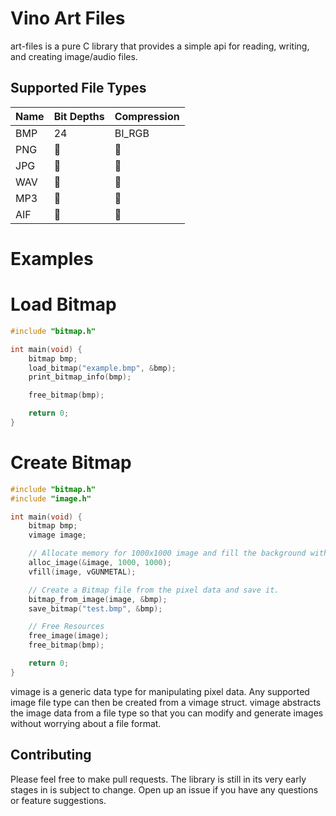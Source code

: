 ﻿# Vino Art Files
art-files is a pure C library that provides a simple api for reading, writing, and creating image/audio files.

## Supported File Types
| Name | Bit Depths | Compression |
| ----- | ----- | ----- |
| BMP | 24 | BI_RGB |
| PNG | 🚧 | 🚧 |
| JPG | 🚧 | 🚧 |
| WAV | 🚧 | 🚧 |
| MP3 | 🚧 | 🚧 |
| AIF | 🚧 | 🚧 |

# Examples
# Load Bitmap
```c
#include "bitmap.h"

int main(void) {
	bitmap bmp;
	load_bitmap("example.bmp", &bmp);
	print_bitmap_info(bmp);

	free_bitmap(bmp);

	return 0;
}
```

# Create Bitmap
```c
#include "bitmap.h"
#include "image.h"

int main(void) {
	bitmap bmp;
	vimage image;

	// Allocate memory for 1000x1000 image and fill the background with a solid color.
	alloc_image(&image, 1000, 1000);
	vfill(image, vGUNMETAL);

	// Create a Bitmap file from the pixel data and save it.
	bitmap_from_image(image, &bmp);
	save_bitmap("test.bmp", &bmp);

	// Free Resources
	free_image(image);
	free_bitmap(bmp);

	return 0;
}
```
vimage is a generic data type for manipulating pixel data. Any supported image file type can then be created from a vimage struct. vimage abstracts the image data from a file type so that
you can modify and generate images without worrying about a file format.

## Contributing
Please feel free to make pull requests. The library is still in its very early stages in is subject to change. Open up an issue if you have any questions or feature suggestions.
